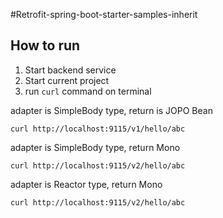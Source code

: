 #Retrofit-spring-boot-starter-samples-inherit

## How to run
1. Start backend service
2. Start current project
3. run `curl` command on terminal

adapter is SimpleBody type, return is JOPO Bean
``` shell
curl http://localhost:9115/v1/hello/abc 
```

adapter is SimpleBody type, return Mono
``` shell
curl http://localhost:9115/v2/hello/abc
```

adapter is Reactor type, return Mono
``` shell
curl http://localhost:9115/v2/hello/abc
```


